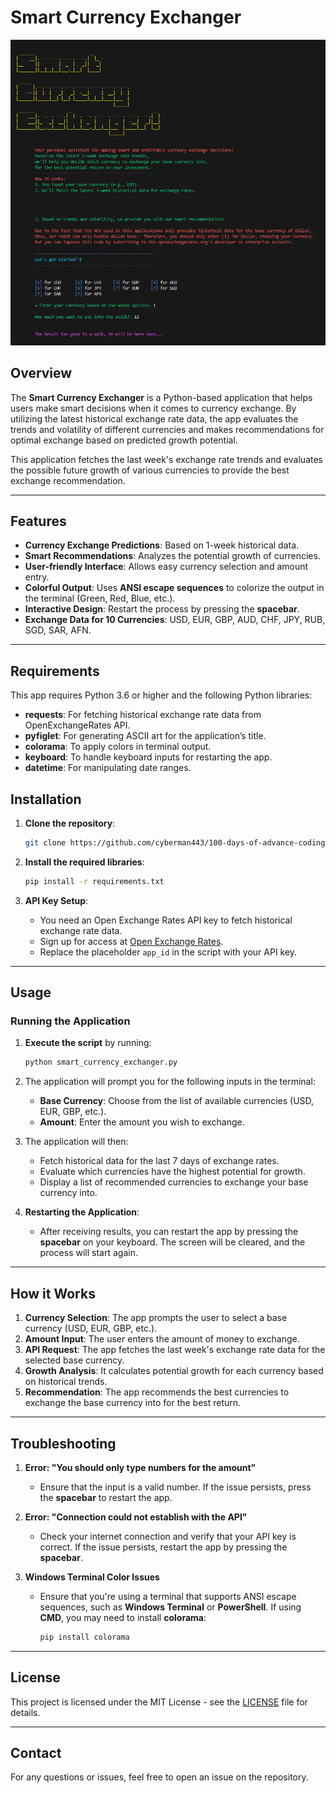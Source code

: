 # Smart Currency Exchanger

![Smart Currency Exchanger](https://github.com/cyberman443/100-days-of-advance-coding/blob/main/screenshots/smart_currency_exchanger.PNG?raw=true)

## Overview

The **Smart Currency Exchanger** is a Python-based application that helps users make smart decisions when it comes to currency exchange. By utilizing the latest historical exchange rate data, the app evaluates the trends and volatility of different currencies and makes recommendations for optimal exchange based on predicted growth potential.

This application fetches the last week's exchange rate trends and evaluates the possible future growth of various currencies to provide the best exchange recommendation.

---

## Features

- **Currency Exchange Predictions**: Based on 1-week historical data.
- **Smart Recommendations**: Analyzes the potential growth of currencies.
- **User-friendly Interface**: Allows easy currency selection and amount entry.
- **Colorful Output**: Uses **ANSI escape sequences** to colorize the output in the terminal (Green, Red, Blue, etc.).
- **Interactive Design**: Restart the process by pressing the **spacebar**.
- **Exchange Data for 10 Currencies**: USD, EUR, GBP, AUD, CHF, JPY, RUB, SGD, SAR, AFN.

---

## Requirements

This app requires Python 3.6 or higher and the following Python libraries:

- **requests**: For fetching historical exchange rate data from OpenExchangeRates API.
- **pyfiglet**: For generating ASCII art for the application’s title.
- **colorama**: To apply colors in terminal output.
- **keyboard**: To handle keyboard inputs for restarting the app.
- **datetime**: For manipulating date ranges.
  
## Installation

1. **Clone the repository**:

    ```bash
    git clone https://github.com/cyberman443/100-days-of-advance-coding.git
    ```

2. **Install the required libraries**:

    ```bash
    pip install -r requirements.txt
    ```

3. **API Key Setup**:
    - You need an Open Exchange Rates API key to fetch historical exchange rate data.
    - Sign up for access at [Open Exchange Rates](https://openexchangerates.org/).
    - Replace the placeholder `app_id` in the script with your API key.

---

## Usage

### Running the Application

1. **Execute the script** by running:

    ```bash
    python smart_currency_exchanger.py
    ```

2. The application will prompt you for the following inputs in the terminal:
    - **Base Currency**: Choose from the list of available currencies (USD, EUR, GBP, etc.).
    - **Amount**: Enter the amount you wish to exchange.

3. The application will then:
    - Fetch historical data for the last 7 days of exchange rates.
    - Evaluate which currencies have the highest potential for growth.
    - Display a list of recommended currencies to exchange your base currency into.

4. **Restarting the Application**:
    - After receiving results, you can restart the app by pressing the **spacebar** on your keyboard. The screen will be cleared, and the process will start again.

---

## How it Works

1. **Currency Selection**: The app prompts the user to select a base currency (USD, EUR, GBP, etc.).
2. **Amount Input**: The user enters the amount of money to exchange.
3. **API Request**: The app fetches the last week's exchange rate data for the selected base currency.
4. **Growth Analysis**: It calculates potential growth for each currency based on historical trends.
5. **Recommendation**: The app recommends the best currencies to exchange the base currency into for the best return.

---

## Troubleshooting

1. **Error: "You should only type numbers for the amount"**
   - Ensure that the input is a valid number. If the issue persists, press the **spacebar** to restart the app.

2. **Error: "Connection could not establish with the API"**
   - Check your internet connection and verify that your API key is correct. If the issue persists, restart the app by pressing the **spacebar**.

3. **Windows Terminal Color Issues**
   - Ensure that you're using a terminal that supports ANSI escape sequences, such as **Windows Terminal** or **PowerShell**. If using **CMD**, you may need to install **colorama**:
     ```bash
     pip install colorama
     ```

---

## License

This project is licensed under the MIT License - see the [LICENSE](LICENSE) file for details.

---

## Contact

For any questions or issues, feel free to open an issue on the repository.
